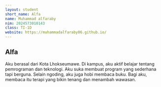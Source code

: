 ```yaml
---
layout: student
short_name: Alfa
name: Muhammad alfaraby
nim: 2024573010143
class: TI-1D
website: https://muhammadalfaraby06.github.io/
---
```

## Alfa
Aku berasal dari Kota Lhokseumawe. Di kampus, aku aktif belajar tentang pemrograman dan teknologi. Aku suka membuat program yang sederhana tapi berguna.
Selain ngoding, aku juga hobi membaca buku. Bagi aku, membaca itu terapi yang bikin tenang dan menambah wawasan.
